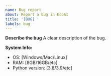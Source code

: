```yaml
---
name: Bug report
about: Report a bug in EcoAI
title: '[BUG] '
labels: bug
---
```


**Describe the bug**
A clear description of the bug.

**System Info:**
- OS: [Windows/Mac/Linux]
- RAM: [8GB/16GB/etc]
- Python version: [3.8/3.9/etc]
